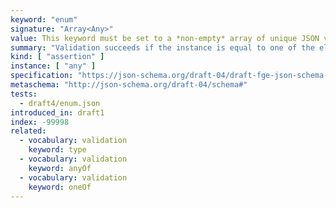 ```yaml
---
keyword: "enum"
signature: "Array<Any>"
value: This keyword must be set to a *non-empty* array of unique JSON values
summary: "Validation succeeds if the instance is equal to one of the elements in this keyword's array value."
kind: [ "assertion" ]
instance: [ "any" ]
specification: "https://json-schema.org/draft-04/draft-fge-json-schema-validation-00#rfc.section.5.5.1"
metaschema: "http://json-schema.org/draft-04/schema#"
tests:
  - draft4/enum.json
introduced_in: draft1
index: -99998
related:
  - vocabulary: validation
    keyword: type
  - vocabulary: validation
    keyword: anyOf
  - vocabulary: validation
    keyword: oneOf
---
```

